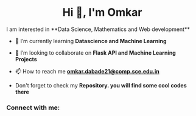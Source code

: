 <h1 align="center">Hi 👋, I'm Omkar</h1>
     I am interested in **Data Science, Mathematics and Web development**

- 🌱 I’m currently learning **Datascience and Machine Learning**

- 👯 I’m looking to collaborate on **Flask API and Machine Learning Projects**

- 📫 How to reach me **omkar.dabade21@comp.sce.edu.in**

- Don't forget to check my **Repository. you will find some cool codes there**

<h3 align="left">Connect with me:</h3>
<p align="left">
</p>

